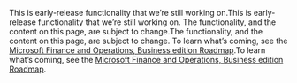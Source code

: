 <span data-ttu-id="8e5c3-101">This is early-release functionality that we’re still working on.</span><span class="sxs-lookup"><span data-stu-id="8e5c3-101">This is early-release functionality that we’re still working on.</span></span> <span data-ttu-id="8e5c3-102">The functionality, and the content on this page, are subject to change.</span><span class="sxs-lookup"><span data-stu-id="8e5c3-102">The functionality, and the content on this page, are subject to change.</span></span> <span data-ttu-id="8e5c3-103">To learn what’s coming, see the [Microsoft Finance and Operations, Business edition Roadmap](https://go.microsoft.com/fwlink/?linkid=842139).</span><span class="sxs-lookup"><span data-stu-id="8e5c3-103">To learn what’s coming, see the [Microsoft Finance and Operations, Business edition Roadmap](https://go.microsoft.com/fwlink/?linkid=842139).</span></span>